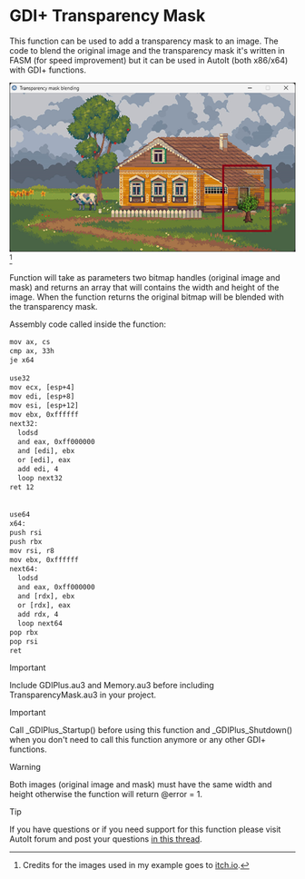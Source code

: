 # GDI+ Transparency Mask

This function can be used to add a transparency mask to an image. The code to blend the original image and the transparency mask it's written in FASM (for speed improvement) but it can be used in AutoIt (both x86/x64) with GDI+ functions.

![GDI+ Transparency Mask](/assets/transparency-mask.png)[^1]

Function will take as parameters two bitmap handles (original image and mask) and returns an array that will contains the width and height of the image. When the function returns the original bitmap will be blended with the transparency mask.

Assembly code called inside the function:
```
mov ax, cs
cmp ax, 33h
je x64

use32
mov ecx, [esp+4]
mov edi, [esp+8]
mov esi, [esp+12]
mov ebx, 0xffffff
next32:
  lodsd
  and eax, 0xff000000
  and [edi], ebx
  or [edi], eax
  add edi, 4
  loop next32
ret 12


use64
x64:
push rsi
push rbx
mov rsi, r8
mov ebx, 0xffffff
next64:
  lodsd
  and eax, 0xff000000
  and [rdx], ebx
  or [rdx], eax
  add rdx, 4
  loop next64
pop rbx
pop rsi
ret
```

> [!IMPORTANT]
> Include GDIPlus.au3 and Memory.au3 before including TransparencyMask.au3 in your project.

> [!IMPORTANT]
> Call _GDIPlus_Startup() before using this function and _GDIPlus_Shutdown() when you don't need to call this function anymore or any other GDI+ functions.

> [!WARNING]
> Both images (original image and mask) must have the same width and height otherwise the function will return @error = 1.

> [!TIP]
> If you have questions or if you need support for this function please visit AutoIt forum and post your questions [in this thread](https://www.autoitscript.com/forum/topic/211109-gdi-transparency-mask).

[^1]: Credits for the images used in my example goes to [itch.io](https://itch.io/).
